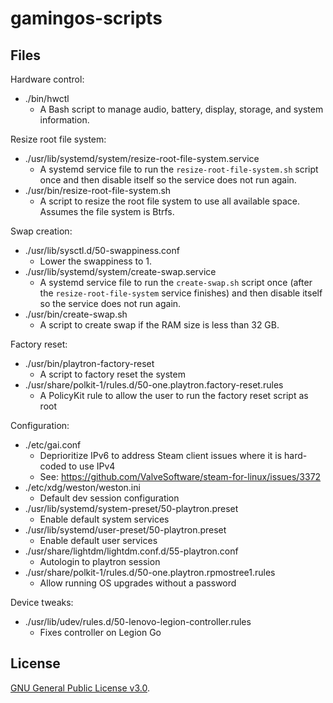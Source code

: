 # gamingos-scripts

## Files

Hardware control:

- ./bin/hwctl
    - A Bash script to manage audio, battery, display, storage, and system information.

Resize root file system:

- ./usr/lib/systemd/system/resize-root-file-system.service
    - A systemd service file to run the `resize-root-file-system.sh` script once and then disable itself so the service does not run again.
- ./usr/bin/resize-root-file-system.sh
    - A script to resize the root file system to use all available space. Assumes the file system is Btrfs.

Swap creation:

- ./usr/lib/sysctl.d/50-swappiness.conf
    - Lower the swappiness to 1.
- ./usr/lib/systemd/system/create-swap.service
    - A systemd service file to run the `create-swap.sh` script once (after the `resize-root-file-system` service finishes) and then disable itself so the service does not run again.
- ./usr/bin/create-swap.sh
    - A script to create swap if the RAM size is less than 32 GB.

Factory reset:

- ./usr/bin/playtron-factory-reset
    - A script to factory reset the system
- ./usr/share/polkit-1/rules.d/50-one.playtron.factory-reset.rules
    - A PolicyKit rule to allow the user to run the factory reset script as root

Configuration:

- ./etc/gai.conf
    - Deprioritize IPv6 to address Steam client issues where it is hard-coded to use IPv4
    - See: https://github.com/ValveSoftware/steam-for-linux/issues/3372
- ./etc/xdg/weston/weston.ini
    - Default dev session configuration
- ./usr/lib/systemd/system-preset/50-playtron.preset
    - Enable default system services
- ./usr/lib/systemd/user-preset/50-playtron.preset
    - Enable default user services
- ./usr/share/lightdm/lightdm.conf.d/55-playtron.conf
    - Autologin to playtron session
- ./usr/share/polkit-1/rules.d/50-one.playtron.rpmostree1.rules
    - Allow running OS upgrades without a password

Device tweaks:

- ./usr/lib/udev/rules.d/50-lenovo-legion-controller.rules
    - Fixes controller on Legion Go


## License

[GNU General Public License v3.0](LICENSE).
